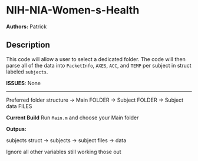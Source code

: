 # NIH-NIA-Women-s-Health

**Authors:** Patrick

## Description

This code will allow a user to select a dedicated folder. The code will then parse all of the data into `PacketInfo`, `AXES`, `ACC`, and `TEMP` per subject in struct labeled `subjects`.

**ISSUES**: None



--------------------------------------------------------------------------------------------------

Preferred folder structure -> Main FOLDER -> Subject FOLDER -> Subject data FILES



**Current Build** Run `Main.m` and choose your Main folder

**Outpus:** 

subjects struct -> subjects -> subject files -> data

Ignore all other variables still working those out





